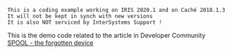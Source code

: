  ~~~
 This is a coding example working on IRIS 2020.1 and on Caché 2018.1.3 
 It will not be kept in synch with new versions      
 It is also NOT serviced by InterSystems Support !   
~~~ 

This is the demo code related to the article in Developer Community   
[SPOOL - the forgotten device](https://community.intersystems.com/post/spool-forgotten-device)
